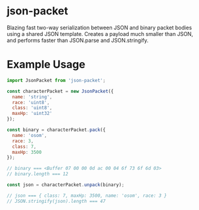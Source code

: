 # json-packet
Blazing fast two-way serialization between JSON and binary packet bodies using a shared JSON template.
Creates a payload much smaller than JSON, and performs faster than JSON.parse and JSON.stringify.

# Example Usage
```js
import JsonPacket from 'json-packet';

const characterPacket = new JsonPacket({
  name: 'string',
  race: 'uint8',
  class: 'uint8',
  maxHp: 'uint32'
});

const binary = characterPacket.pack({
  name: 'osom',
  race: 3,
  class: 7,
  maxHp: 3500
});

// binary === <Buffer 07 00 00 0d ac 00 04 6f 73 6f 6d 03>
// binary.length === 12

const json = characterPacket.unpack(binary);

// json === { class: 7, maxHp: 3500, name: 'osom', race: 3 }
// JSON.stringify(json).length === 47
```
